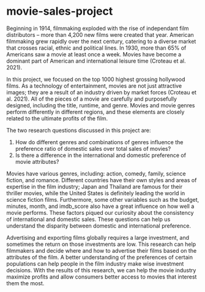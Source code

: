 # movie-sales-project
Beginning in 1914, filmmaking exploded with the rise of independant film distributors – more than 4,200 new films were created that year. American filmmaking grew rapidly over the next century, catering to a diverse market that crosses racial, ethnic and political lines. In 1930, more than 65% of Americans saw a movie at least once a week. Movies have become a dominant part of American and international leisure time (Croteau et al. 2021).

In this project, we focused on the top 1000 highest grossing hollywood films. As a technology of entertainment, movies are not just attractive images; they are a result of an industry driven by market forces (Croteau et al. 2021). All of the pieces of a movie are carefully and purposefully designed, including the title, runtime, and genre. Movies and movie genres perform differently in different regions, and these elements are closely related to the ultimate profits of the film.

The two research questions discussed in this project are:

1. How do different genres and combinations of genres influence the preference ratio of domestic sales over total sales of movies?
2. Is there a difference in the international and domestic preference of movie attributes?

Movies have various genres, including: action, comedy, family, science fiction, and romance. Different countries have their own styles and areas of expertise in the film industry; Japan and Thailand are famous for their thriller movies, while the United States is definitely leading the world in science fiction films. Furthermore, some other variables such as the budget, minutes, month, and imdb_score also have a great influence on how well a movie performs. These factors piqued our curiosity about the consistency of international and domestic sales. These questions can help us understand the disparity between domestic and international preference.

Advertising and exporting films globally requires a large investment, and sometimes the return on those investments are low. This research can help filmmakers and decide where and how to advertise their films based on the attributes of the film. A better understanding of the preferences of certain populations can help people in the film industry make wise investment decisions. With the results of this research, we can help the movie industry maximize profits and allow consumers better access to movies that interest them the most.
